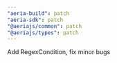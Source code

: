 ```yaml
---
"aeria-build": patch
"aeria-sdk": patch
"@aeriajs/common": patch
"@aeriajs/types": patch
---
```


Add RegexCondition, fix minor bugs
